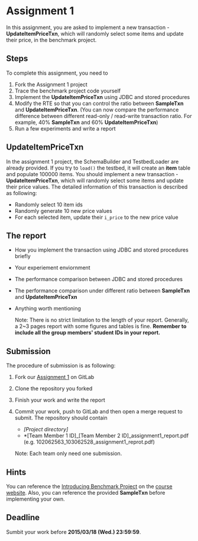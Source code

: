 # Assignment 1
In this assignment, you are asked to implement a new transaction - **UpdateItemPriceTxn**, which will randomly select some items and update their price, in the benchmark project.

## Steps
To complete this assignment, you need to

1. Fork the Assignment 1 project
2. Trace the benchmark project code yourself
3. Implement the **UpdateItemPriceTxn** using JDBC and stored procedures
4. Modify the RTE so that you can control the ratio between **SampleTxn** and **UpdateItemPriceTxn**. (You can now compare the performance difference between different read-only / read-write transaction ratio. For example, 40% **SampleTxn** and 60% **UpdateItemPriceTxn**)
5. Run a few experiments and write a report

## UpdateItemPriceTxn 
In the assignment 1 project, the SchemaBuilder and TestbedLoader are already provided. If you try to `load()` the testbed, it will create an **item** table and populate 100000 items. You should implement a new transaction - **UpdateItemPriceTxn**, which will randomly select some items and update their price values. The detailed information of this transaction is described as following:

- Randomly select 10 item ids
- Randomly generate 10 new price values
- For each selected item, update their `i_price` to the new price value

## The report
- How you implement the transaction using JDBC and stored procedures briefly
- Your experiement enviornment
- The performance comparison between JDBC and stored procedures
- The performance comparison under different ratio between **SampleTxn** and **UpdateItemPriceTxn**
- Anything worth mentioning

	Note: There is no strict limitation to the length of your report. Generally, a 2~3 pages report with some figures and tables is fine. **Remember to include all the group members' student IDs in your report.**



## Submission

The procedure of submission is as following:

1. Fork our [Assignment 1](http://shwu10.cs.nthu.edu.tw/2015-cloud-database/assignment-1) on GitLab
2. Clone the repository you forked
3. Finish your work and write the report
4. Commit your work, push to GitLab and then open a merge request to submit. The repository should contain
	- *[Project directory]*
	- *[Team Member 1 ID]_[Team Member 2 ID]_assignment1_report.pdf (e.g. 102062563_103062528_assignment1_reprot.pdf)

    Note: Each team only need one submission.

## Hints
You can reference the [Introducing Benchmark Project](http://netdb-db.appspot.com/slides/tas/IV_Introducing_Benchmark_Project.pdf) on the [course website](http://netdb-db.appspot.com/). Also, you can reference the provided **SampleTxn** before implementing your own.

## Deadline
Sumbit your work before **2015/03/18 (Wed.) 23:59:59**.
